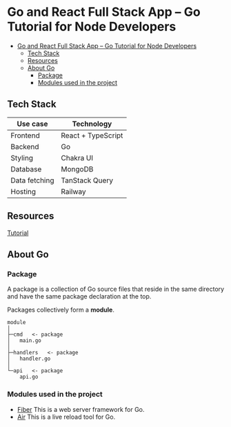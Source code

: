 # Go and React Full Stack App – Go Tutorial for Node Developers

- [Go and React Full Stack App – Go Tutorial for Node Developers](#go-and-react-full-stack-app--go-tutorial-for-node-developers)
  - [Tech Stack](#tech-stack)
  - [Resources](#resources)
  - [About Go](#about-go)
    - [Package](#package)
    - [Modules used in the project](#modules-used-in-the-project)

## Tech Stack

| Use case      | Technology         |
| ------------- | ------------------ |
| Frontend      | React + TypeScript |
| Backend       | Go                 |
| Styling       | Chakra UI          |
| Database      | MongoDB            |
| Data fetching | TanStack Query     |
| Hosting       | Railway            |

## Resources

[Tutorial](https://www.youtube.com/watch?v=lNd7XlXwlho)

## About Go

### Package

A package is a collection of Go source files that reside in the same directory
and have the same package declaration at the top.

Packages collectively form a **module**.

```plaintext
module
│
├─cmd   <- package
│   main.go
│
├─handlers   <- package
│   handler.go
│
└─api   <- package
    api.go
```

### Modules used in the project

- [Fiber](github.com/gofiber/fiber/v2)
  This is a web server framework for Go.
- [Air](github.com/cosmtrek/air@latest)
  This is a live reload tool for Go.
